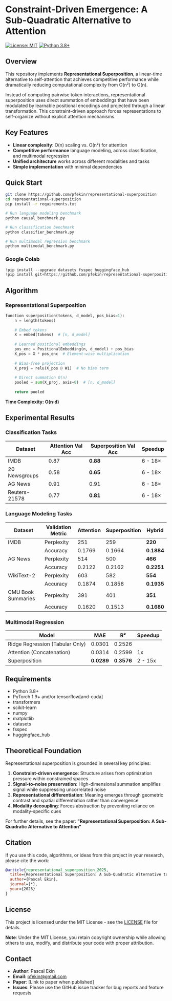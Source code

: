 # Constraint-Driven Emergence: A Sub-Quadratic Alternative to Attention

[![License: MIT](https://img.shields.io/badge/License-MIT-yellow.svg)](https://opensource.org/licenses/MIT)
[![Python 3.8+](https://img.shields.io/badge/python-3.8+-blue.svg)](https://www.python.org/downloads/)

## Overview

This repository implements **Representational Superposition**, a linear-time alternative to self-attention that achieves competitive performance while dramatically reducing computational complexity from O(n²) to O(n).

Instead of computing pairwise token interactions, representational superposition uses direct summation of embeddings that have been modulated by learnable positional encodings and projected through a linear transformation. This constraint-driven approach forces representations to self-organize without explicit attention mechanisms.

## Key Features

- **Linear complexity**: O(n) scaling vs. O(n²) for attention
- **Competitive performance** language modeling, across classification, and multimodal regression
- **Unified architecture** works across different modalities and tasks
- **Simple implementation** with minimal dependencies

## Quick Start

```bash
git clone https://github.com/pfekin/representational-superposition
cd representational-superposition
pip install -r requirements.txt

# Run language modeling benchmark  
python causal_benchmark.py

# Run classification benchmark
python classifier_benchmark.py

# Run multimodal regression benchmark
python multimodal_benchmark.py
```

### Google Colab
```python
!pip install --upgrade datasets fsspec huggingface_hub
!pip install git+https://github.com/pfekin/representational-superposition
```

## Algorithm 

### Representational Superposition

```python
function superposition(tokens, d_model, pos_bias=1):
    n = length(tokens)
    
    # Embed tokens
    X = embed(tokens)  # [n, d_model]
    
    # Learned positional embeddings
    pos_enc = PositionalEmbedding(n, d_model) + pos_bias
    X_pos = X * pos_enc  # Element-wise multiplication
    
    # Bias-free projection
    X_proj = relu(X_pos @ W1)  # No bias term
    
    # Direct summation O(n)
    pooled = sum(X_proj, axis=0)  # [n, d_model]
    
    return pooled
```
**Time Complexity: O(n·d)**

## Experimental Results

### Classification Tasks

| Dataset | Attention Val Acc | Superposition Val Acc | Speedup |
|---------|-------------------|------------------------|---------|
| IMDB | 0.87 | **0.88** | 6 - 18× |
| 20 Newsgroups | 0.58 | **0.65** | 6 - 18× |
| AG News | 0.91 | 0.91 | 6 - 18× |
| Reuters-21578 | 0.77 | **0.81** | 6 - 18× |

### Language Modeling Tasks

| Dataset | Validation Metric | Attention | Superposition | Hybrid |
|---------| ---------------------- |----------------------------|----------------------------|----------------------------|
| IMDB | Perplexity | 251 | 259 | **220** |
|      | Accuracy | 0.1769 | 0.1664 | **0.1884** |
| AG News | Perplexity | 514 | 500 | **466** |
|         | Accuracy | 0.2122 | 0.2162 | **0.2251** |
| WikiText-2 | Perplexity | 603 | 582 | **554** |
|            | Accuracy | 0.1874 | 0.1858 | **0.1935** |
| CMU Book Summaries | Perplexity | 391 | 401 | **351** |
|                    | Accuracy | 0.1620 | 0.1513 | **0.1680** |

### Multimodal Regression

| Model | MAE | R² | Speedup |
|-------|-----|-----|---------|
| Ridge Regression (Tabular Only) | 0.0301 | 0.2526 | | 
| Attention (Concatenation) | 0.0314 | 0.2599 | 1x |
| Superposition | **0.0289** | **0.3576** | 2 - 15x |

## Requirements

- Python 3.8+
- PyTorch 1.9+ and/or tensorflow[and-cuda]
- transformers
- scikit-learn
- numpy
- matplotlib
- datasets
- fsspec
- huggingface_hub

## Theoretical Foundation

Representational superposition is grounded in several key principles:

1. **Constraint-driven emergence**: Structure arises from optimization pressure within constrained spaces
2. **Signal-to-noise preservation**: High-dimensional summation amplifies signal while suppressing uncorrelated noise  
3. **Representational differentiation**: Meaning emerges through geometric contrast and spatial differentiation rather than convergence
4. **Modality decoupling**: Forces abstraction by preventing reliance on modality-specific cues

For further details, see the paper: **"Representational Superposition: A Sub-Quadratic Alternative to Attention"**

## Citation

If you use this code, algorithms, or ideas from this project in your research, please cite the work:

```bibtex
@article{representational_superposition_2025,
  title={Representational Superposition: A Sub-Quadratic Alternative to Attention},
  author={Pascal Ekin},
  journal={*},
  year={2025}
}
```

## License

This project is licensed under the MIT License - see the [LICENSE](LICENSE) file for details.

**Note**: Under the MIT License, you retain copyright ownership while allowing others to use, modify, and distribute your code with proper attribution.

## Contact

- **Author**: Pascal Ekin
- **Email**: pfekin@gmail.com 
- **Paper**: [Link to paper when published]
- **Issues**: Please use the GitHub issue tracker for bug reports and feature requests
